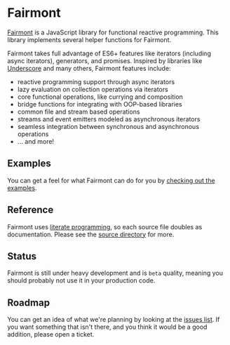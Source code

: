 # Fairmont

[Fairmont](https://github.com/pandastrike/fairmont) is a JavaScript library for functional reactive programming.
This library implements several helper functions for Fairmont.

Fairmont takes full advantage of ES6+ features like iterators (including async iterators), generators, and promises.
Inspired by libraries like [Underscore](http://underscorejs.org/) and many others, Fairmont features include:

* reactive programming support through async iterators
* lazy evaluation on collection operations via iterators
* core functional operations, like currying and composition
* bridge functions for integrating with OOP-based libraries
* common file and stream based operations
* streams and event emitters modeled as asynchronous iterators
* seamless integration between synchronous and asynchronous operations
* … and more!

## Examples

You can get a feel for what Fairmont can do for you by [checking out the examples](https://github.com/pandastrike/fairmont-reactive/tree/master/examples).

## Reference

Fairmont uses [literate programming](http://www.coffeescriptlove.com/2013/02/literate-coffeescript.html), so each source file doubles as documentation. Please see the [source directory](./src/index.litcoffee) for more.

## Status

Fairmont is still under heavy development and is `beta` quality, meaning you should probably not use it in your production code.

## Roadmap

You can get an idea of what we're planning by looking at the [issues list][200]. If you want something that isn't there, and you think it would be a good addition, please open a ticket.

[200]:https://github.com/pandastrike/fairmont/issues
